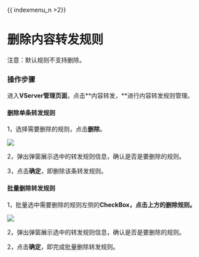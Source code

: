 {{ indexmenu_n >2}}

# 删除内容转发规则

注意：默认规则不支持删除。

### 操作步骤

进入**VServer管理页面**，点击**内容转发，**进行内容转发规则管理。

#### 删除单条转发规则

1，选择需要删除的规则，点击**删除**。

![](../../../.gitbook/assets/image%20%285%29.png)

2，弹出弹窗展示选中的转发规则信息，确认是否是要删除的规则。

3，点击**确定**，即删除该条转发规则。

#### 批量删除转发规则

1，批量选中需要删除的规则左侧的**CheckBox，**点击上方的**删除规则。**

![](../../../.gitbook/assets/image%20%2818%29.png)

2，弹出弹窗展示选中的转发规则信息，确认是否是要删除的规则。

2，点击**确定**，即完成批量删除转发规则。

